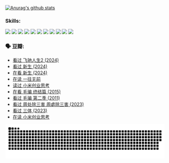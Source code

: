 
[![Anurag's github stats](https://github-readme-stats.vercel.app/api?username=w940853815)](https://github.com/anuraghazra/github-readme-stats)

### Skills:

<code><img height="32" src="https://cdn.jsdelivr.net/npm/simple-icons@v5/icons/python.svg"></code>
<code><img height="32" src="https://cdn.jsdelivr.net/npm/simple-icons@v5/icons/javascript.svg"></code>
<code><img height="32" src="https://cdn.jsdelivr.net/npm/simple-icons@v5/icons/django.svg"></code>
<code><img height="32" src="https://cdn.jsdelivr.net/npm/simple-icons@v5/icons/flask.svg"></code>
<code><img height="32" src="https://cdn.jsdelivr.net/npm/simple-icons@v5/icons/vuetify.svg"></code>
<code><img height="32" src="https://cdn.jsdelivr.net/npm/simple-icons@v5/icons/git.svg"></code>
<code><img height="32" src="https://cdn.jsdelivr.net/npm/simple-icons@v5/icons/docker.svg"></code>
<code><img height="32" src="https://cdn.jsdelivr.net/npm/simple-icons@v5/icons/postgresql.svg"></code>
<code><img height="32" src="https://cdn.jsdelivr.net/npm/simple-icons@v5/icons/elasticsearch.svg"></code>
<code><img height="32" src="https://cdn.jsdelivr.net/npm/simple-icons@v5/icons/macos.svg"></code>
<code><img height="32" src="https://cdn.jsdelivr.net/npm/simple-icons@v5/icons/linux.svg"></code>

### 🗣 豆瓣:

<!-- DOUBAN-ACTIVITIES:START -->
- [看过 飞驰人生2‎ (2024)](https://www.douban.com/people/136069238/status/4616048805/?_i=16488260)
- [看过 新生‎ (2024)](https://www.douban.com/people/136069238/status/4612373431/?_i=16488261)
- [在看 新生‎ (2024)](https://www.douban.com/people/136069238/status/4607441062/?_i=16488261)
- [在读 一往无前](https://www.douban.com/people/136069238/status/4590507310/?_i=16488261)
- [读过 小米创业思考](https://www.douban.com/people/136069238/status/4590506983/?_i=16488261)
- [在看 毛骗 终结篇‎ (2015)](https://www.douban.com/people/136069238/status/4581971924/?_i=16488261)
- [看过 毛骗 第二季‎ (2011)](https://www.douban.com/people/136069238/status/4581971810/?_i=16488261)
- [看过 周处除三害 周處除三害‎ (2023)](https://www.douban.com/people/136069238/status/4575646701/?_i=16488261)
- [看过 三体‎ (2023)](https://www.douban.com/people/136069238/status/4574263039/?_i=16488261)
- [在读 小米创业思考](https://www.douban.com/people/136069238/status/4572047905/?_i=16488261)
<!-- DOUBAN-ACTIVITIES:END -->


![Snake animation](https://raw.githubusercontent.com/w940853815/w940853815/output/github-contribution-grid-snake.svg)

<!--
**w940853815/w940853815** is a ✨ _special_ ✨ repository because its `README.md` (this file) appears on your GitHub profile.

Here are some ideas to get you started:

- 🔭 I’m currently working on ...
- 🌱 I’m currently learning ...
- 👯 I’m looking to collaborate on ...
- 🤔 I’m looking for help with ...
- 💬 Ask me about ...
- 📫 How to reach me: ...
- 😄 Pronouns: ...
- ⚡ Fun fact: ...
-->
